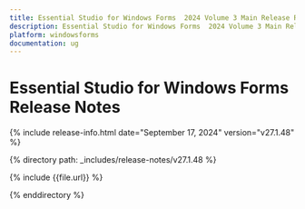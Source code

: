```yaml
---
title: Essential Studio for Windows Forms  2024 Volume 3 Main Release Release Notes  
description: Essential Studio for Windows Forms  2024 Volume 3 Main Release Release Notes  
platform: windowsforms
documentation: ug
---
```


# Essential Studio for Windows Forms   Release Notes  

{% include release-info.html date="September 17, 2024"  version="v27.1.48" %} 

{% directory path: _includes/release-notes/v27.1.48 %}

{% include {{file.url}} %}

{% enddirectory %}
